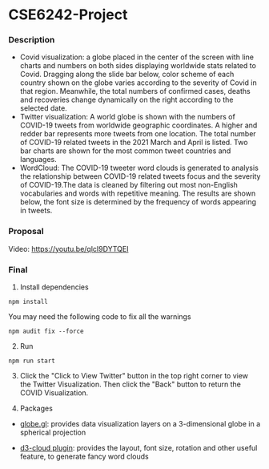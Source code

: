 # CSE6242-Project

### Description

* Covid visualization: a globe placed in the center of the screen with line charts and numbers on both sides displaying worldwide stats related to Covid. Dragging along the slide bar below, color scheme of each country shown on the globe varies according to the severity of Covid in that region.  Meanwhile, the total numbers of confirmed cases, deaths and recoveries change dynamically on the right according to the selected date.
* Twitter visualization: A world globe is shown with the numbers of COVID-19 tweets from worldwide geographic coordinates. 
A higher and redder bar represents more tweets from one location. 
The total number of COVID-19 related tweets in the 2021 March and April is listed. 
Two bar charts are shown for the most common tweet countries and languages.
* WordCloud: The COVID-19 tweeter word clouds is generated to analysis the relationship between COVID-19 related tweets focus and the severity of COVID-19.The data is cleaned by filtering out most non-English vocabularies and words with repetitive meaning. The results are shown below, the font size is determined by the frequency of words appearing in tweets. 


### Proposal
Video: https://youtu.be/qlcI9DYTQEI 

### Final
1. Install dependencies
```shell
npm install
```
You may need the following code to fix all the warnings
```shell
npm audit fix --force
```

2. Run 
```shell
npm run start
```

3. Click the "Click to View Twitter" button in the top right corner to view the Twitter Visualization. 
Then click the "Back" button to return the COVID Visualization.

4. Packages

* [globe.gl](https://github.com/vasturiano/globe.gl): provides data visualization layers on a 3-dimensional globe in a spherical projection

* [d3-cloud plugin](https://github.com/jasondavies/d3-cloud): provides the layout, font size, rotation and other useful feature, to generate fancy word clouds
